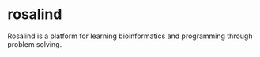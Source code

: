 # rosalind
Rosalind is a platform for learning bioinformatics and programming through problem solving. 
